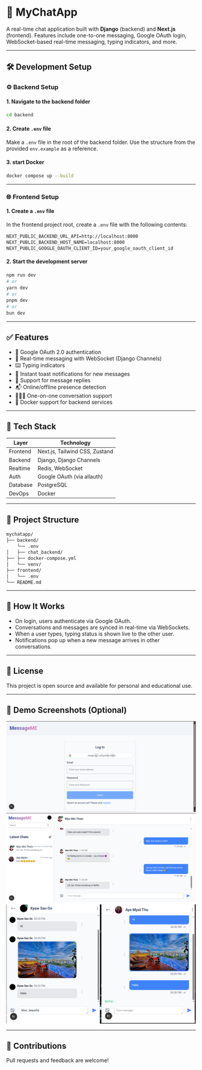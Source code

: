 # 💬 MyChatApp

A real-time chat application built with **Django** (backend) and **Next.js** (frontend). Features include one-to-one messaging, Google OAuth login, WebSocket-based real-time messaging, typing indicators, and more.

---

## 🛠 Development Setup

### ⚙️ Backend Setup

#### 1. Navigate to the backend folder

```bash
cd backend
```

#### 2. Create `.env` file

Make a `.env` file in the root of the backend folder. Use the structure from the provided `env.example` as a reference.

#### 3. start Docker

```bash
docker compose up --build
```

---

### 🌐 Frontend Setup

#### 1. Create a `.env` file

In the frontend project root, create a `.env` file with the following contents:

```env
NEXT_PUBLIC_BACKEND_URL_API=http://localhost:8000
NEXT_PUBLIC_BACKEND_HOST_NAME=localhost:8000
NEXT_PUBLIC_GOOGLE_OAUTH_CLIENT_ID=your_google_oauth_client_id
```

#### 2. Start the development server

```bash
npm run dev
# or
yarn dev
# or
pnpm dev
# or
bun dev
```

---

## ✅ Features

- 🔐 Google OAuth 2.0 authentication
- 💬 Real-time messaging with WebSocket (Django Channels)
- ⌨️ Typing indicators
- 🔔 Instant toast notifications for new messages
- 🧵 Support for message replies
- 📬 Online/offline presence detection
- 🧑‍🤝‍🧑 One-on-one conversation support
- 🐳 Docker support for backend services

---

## 🧪 Tech Stack

| Layer    | Technology                     |
| -------- | ------------------------------ |
| Frontend | Next.js, Tailwind CSS, Zustand |
| Backend  | Django, Django Channels        |
| Realtime | Redis, WebSocket               |
| Auth     | Google OAuth (via allauth)     |
| Database | PostgreSQL                     |
| DevOps   | Docker                         |

---

## 📂 Project Structure

```
mychatapp/
├── backend/
    └── .env
│   ├── chat_backend/
├── ├── docker-compose.yml
│   └── venv/
├── frontend/
│   └── .env
└── README.md
```

---

## 🚀 How It Works

- On login, users authenticate via Google OAuth.
- Conversations and messages are synced in real-time via WebSockets.
- When a user types, typing status is shown live to the other user.
- Notifications pop up when a new message arrives in other conversations.

---

## 🧾 License

This project is open source and available for personal and educational use.

---

## 📸 Demo Screenshots (Optional)

![Chat UI](./sceenshots/login.png)
![Chat UI](./sceenshots/screenshot_ui.png)
![Chat UI](./sceenshots/side-by-side.png)

---

## 🙌 Contributions

Pull requests and feedback are welcome!
